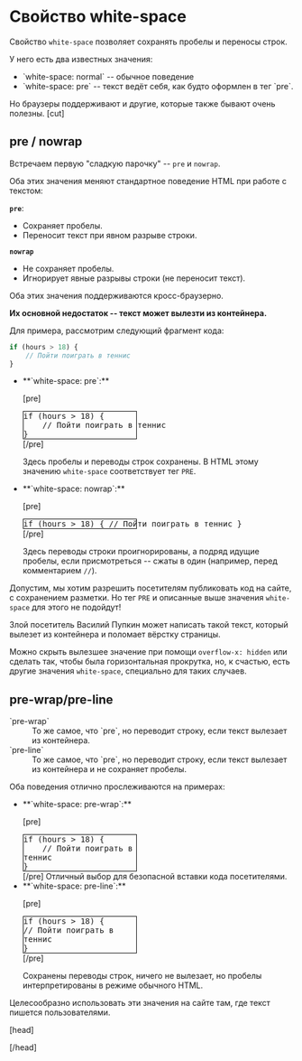 # Свойство white-space

Свойство `white-space` позволяет сохранять пробелы и переносы строк. 

У него есть два известных значения:
<ul>
<li>`white-space: normal` -- обычное поведение</li>
<li>`white-space: pre` -- текст ведёт себя, как будто оформлен в тег `pre`.</li>
</ul>

Но браузеры поддерживают и другие, которые также бывают очень полезны.
[cut]

## pre / nowrap

Встречаем первую "сладкую парочку" -- `pre` и `nowrap`. 

Оба этих значения меняют стандартное поведение HTML при работе с текстом:

**`pre`**:
<ul>
<li>Сохраняет пробелы.</li>
<li>Переносит текст при явном разрыве строки.</li>
</ul>

**`nowrap`**
<ul>
<li>Не сохраняет пробелы.</li>
<li>Игнорирует явные разрывы строки (не переносит текст).</li>
</ul>

Оба этих значения поддерживаются кросс-браузерно.

**Их основной недостаток -- текст может вылезти из контейнера.**

Для примера, рассмотрим следующий фрагмент кода:

```js
if (hours > 18) {
    // Пойти поиграть в теннис
}
```

<ul>
<li>**`white-space: pre`:**

[pre]
<div class="white-space-example" style="white-space:pre">if (hours > 18) {
    // Пойти поиграть в теннис
}
</div>
[/pre]

Здесь пробелы и переводы строк сохранены. В HTML этому значению `white-space` соответствует тег `PRE`.
</li>
<li>**`white-space: nowrap`:**

[pre]
<div class="white-space-example" style="white-space:nowrap">if (hours > 18) {
    // Пойти поиграть в теннис
} 
</div>
[/pre]

Здесь переводы строки проигнорированы, а подряд идущие пробелы, если присмотреться -- сжаты в один (например, перед комментарием `//`).
</li>
</ul> 

Допустим, мы хотим разрешить посетителям публиковать код на сайте, с сохранением разметки. Но тег `PRE` и описанные выше значения `white-space` для этого не подойдут!

Злой посетитель Василий Пупкин может написать такой текст, который вылезет из контейнера и поломает вёрстку страницы. 

Можно скрыть вылезшее значение при помощи `overflow-x: hidden` или сделать так, чтобы была горизонтальная прокрутка, но, к счастью, есть другие значения `white-space`, специально для таких случаев.

## pre-wrap/pre-line

<dl>
<dt>`pre-wrap`</dt>
<dd>То же самое, что `pre`, но переводит строку, если текст вылезает из контейнера.</dd>
<dt>`pre-line`</dt>
<dd>То же самое, что `pre`, но переводит строку, если текст вылезает из контейнера и не сохраняет пробелы.</dd>
</dl>

Оба поведения отлично прослеживаются на примерах:

<ul>
<li>**`white-space: pre-wrap`:**

[pre]
<div class="white-space-example" style="white-space:pre-wrap">if (hours > 18) {
    // Пойти поиграть в теннис
}
</div>
[/pre]
Отличный выбор для безопасной вставки кода посетителями.

</li>
<li>**`white-space: pre-line`:**

[pre]
<div class="white-space-example" style="white-space:pre-line">if (hours > 18) {
    // Пойти поиграть в теннис
} 
</div>
[/pre]

Сохранены переводы строк, ничего не вылезает, но пробелы интерпретированы в режиме обычного HTML.
</li>
</ul> 

Целесообразно использовать эти значения на сайте там, где текст пишется пользователями.

[head]
<style>
.white-space-example {
  font-family: monospace; 
  width: 200px; 
  border: 1px solid black;
}
</style>
[/head]
